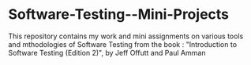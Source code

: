# Software-Testing--Mini-Projects

This repository contains my work and mini assignments on various tools and mthodologies of Software Testing from the book : "Introduction to Software Testing (Edition 2)", by Jeff Offutt and Paul Amman 
